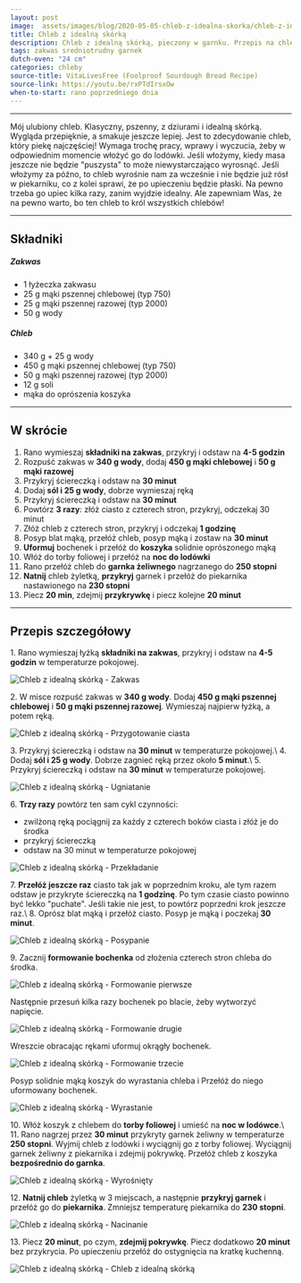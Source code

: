 ```yaml
---
layout: post
image:  assets/images/blog/2020-05-05-chleb-z-idealna-skorka/chleb-z-idealna-skorka.jpg
title: Chleb z idealną skórką
description: Chleb z idealną skórką, pieczony w garnku. Przepis na chleb z grubą i chrupiącą skórką. Cudowny nocny chleb z garnka z idealnie chrupiącą skórką i mięciutkim środkiem. Wspaniały przepis na domowy chleb pieczony w garnku żeliwnym. Wymaga odrobiny zaangażowania, serca i czasu.
tags: zakwas sredniotrudny garnek
dutch-oven: "24 cm"
categories: chleby
source-title: VitaLivesFree (Foolproof Sourdough Bread Recipe)
source-link: https://youtu.be/rxPTdIrsxOw
when-to-start: rano poprzedniego dnia
---
```


-----

Mój ulubiony chleb. Klasyczny, pszenny, z dziurami i idealną skórką. Wygląda przepięknie, a smakuje jeszcze lepiej. Jest to zdecydowanie chleb, który piekę najczęściej! Wymaga trochę pracy, wprawy i wyczucia, żeby w odpowiednim momencie włożyć go do lodówki. Jeśli włożymy, kiedy masa jeszcze nie będzie "puszysta" to może niewystarczająco wyrosnąć. Jeśli włożymy za późno, to chleb wyrośnie nam za wcześnie i nie będzie już rósł w piekarniku, co z kolei sprawi, że po upieczeniu będzie płaski. Na pewno trzeba go upiec kilka razy, zanim wyjdzie idealny. Ale zapewniam Was, że na pewno warto, bo ten chleb to król wszystkich chlebów!

-----

## Składniki

##### Zakwas
* 1 łyżeczka zakwasu
* 25 g mąki pszennej chlebowej (typ 750)
* 25 g mąki pszennej razowej (typ 2000)
* 50 g wody

##### Chleb

* 340 g + 25 g wody
* 450 g mąki pszennej chlebowej (typ 750)
* 50 g mąki pszennej razowej (typ 2000)
* 12 g soli
* mąka do oprószenia koszyka

-----

## W skrócie

1. Rano wymieszaj **składniki na zakwas**, przykryj i odstaw na **4-5 godzin**
2. Rozpuść zakwas w **340 g wody**, dodaj **450 g mąki chlebowej** i **50 g mąki razowej**
3. Przykryj ściereczką i odstaw na **30 minut**
4. Dodaj **sól i 25 g wody**, dobrze wymieszaj ręką
5. Przykryj ściereczką i odstaw na **30 minut**
6. Powtórz **3 razy**: złóż ciasto z czterech stron, przykryj, odczekaj 30 minut
7. Złóż chleb z czterech stron, przykryj i odczekaj **1 godzinę**
8. Posyp blat mąką, przełóż chleb, posyp mąką i zostaw na **30 minut**
9. **Uformuj** bochenek i przełóż do **koszyka** solidnie oprószonego mąką
10. Włóż do torby foliowej i przełóż na **noc do lodówki**
11. Rano przełóż chleb do **garnka żeliwnego** nagrzanego do **250 stopni**
12. **Natnij** chleb żyletką, **przykryj** garnek i przełóż do piekarnika nastawionego na **230 stopni**
13. Piecz **20 min**, zdejmij **przykrywkę** i piecz kolejne **20 minut**

-----

## Przepis szczegółowy

1\. Rano wymieszaj łyżką **składniki na zakwas**, przykryj i odstaw na **4-5 godzin** w temperaturze pokojowej.

![Chleb z idealną skórką - Zakwas](/assets/images/blog/2020-05-05-chleb-z-idealna-skorka/chleb-z-idealna-skorka-zakwas.jpg)

2\. W misce rozpuść zakwas w **340 g wody**. Dodaj **450 g mąki pszennej chlebowej** i **50 g mąki pszennej razowej**. Wymieszaj najpierw łyżką, a potem ręką.

![Chleb z idealną skórką - Przygotowanie ciasta](/assets/images/blog/2020-05-05-chleb-z-idealna-skorka/chleb-z-idealna-skorka-przygotowanie-ciasta.jpg)

3\. Przykryj ściereczką i odstaw na **30 minut** w temperaturze pokojowej.\\
4\. Dodaj **sól i 25 g wody**. Dobrze zagnieć ręką przez około **5 minut**.\\
5\. Przykryj ściereczką i odstaw na **30 minut** w temperaturze pokojowej.

![Chleb z idealną skórką - Ugniatanie](/assets/images/blog/2020-05-05-chleb-z-idealna-skorka/chleb-z-idealna-skorka-ugniatanie.jpg)

6\. **Trzy razy** powtórz ten sam cykl czynności:
- zwilżoną ręką pociągnij za każdy z czterech boków ciasta i złóż je do środka
- przykryj ściereczką
- odstaw na 30 minut w temperaturze pokojowej

![Chleb z idealną skórką - Przekładanie](/assets/images/blog/2020-05-05-chleb-z-idealna-skorka/chleb-z-idealna-skorka-przekladanie.jpg)

7\. **Przełóż jeszcze raz** ciasto tak jak w poprzednim kroku, ale tym razem odstaw je przykryte ściereczką na **1 godzinę**. Po tym czasie ciasto powinno być lekko "puchate". Jeśli takie nie jest, to powtórz poprzedni krok jeszcze raz.\\
8\. Oprósz blat mąką i przełóż ciasto. Posyp je mąką i poczekaj **30 minut**.

![Chleb z idealną skórką - Posypanie](/assets/images/blog/2020-05-05-chleb-z-idealna-skorka/chleb-z-idealna-skorka-posypanie.jpg)

9\. Zacznij **formowanie bochenka** od złożenia czterech stron chleba do środka.

![Chleb z idealną skórką - Formowanie pierwsze](/assets/images/blog/2020-05-05-chleb-z-idealna-skorka/chleb-z-idealna-skorka-formowanie-pierwsze.jpg)

Następnie przesuń kilka razy bochenek po blacie, żeby wytworzyć napięcie.

![Chleb z idealną skórką - Formowanie drugie](/assets/images/blog/2020-05-05-chleb-z-idealna-skorka/chleb-z-idealna-skorka-formowanie-drugie.jpg)

Wreszcie obracając rękami uformuj okrągły bochenek.

![Chleb z idealną skórką - Formowanie trzecie](/assets/images/blog/2020-05-05-chleb-z-idealna-skorka/chleb-z-idealna-skorka-formowanie-trzecie.jpg)

Posyp solidnie mąką koszyk do wyrastania chleba i Przełóż do niego uformowany bochenek.

![Chleb z idealną skórką - Wyrastanie](/assets/images/blog/2020-05-05-chleb-z-idealna-skorka/chleb-z-idealna-skorka-wyrastanie.jpg)

10\. Włóż koszyk z chlebem do **torby foliowej** i umieść na **noc w lodówce**.\\
11\. Rano nagrzej przez **30 minut** przykryty garnek żeliwny w temperaturze **250 stopni**. Wyjmij chleb z lodówki i wyciągnij go z torby foliowej. Wyciągnij garnek żeliwny z piekarnika i zdejmij pokrywkę. Przełóż chleb z koszyka **bezpośrednio do garnka**.

![Chleb z idealną skórką - Wyrośnięty](/assets/images/blog/2020-05-05-chleb-z-idealna-skorka/chleb-z-idealna-skorka-wyrosniety.jpg)

12\. **Natnij chleb** żyletką w 3 miejscach, a następnie **przykryj garnek** i przełóż go do **piekarnika**. Zmniejsz temperaturę piekarnika do **230 stopni**.

![Chleb z idealną skórką - Nacinanie](/assets/images/blog/2020-05-05-chleb-z-idealna-skorka/chleb-z-idealna-skorka-nacinanie.jpg)

13\. Piecz **20 minut**, po czym, **zdejmij pokrywkę**. Piecz dodatkowo **20 minut** bez przykrycia. Po upieczeniu przełóż do ostygnięcia na kratkę kuchenną.

![Chleb z idealną skórką - Chleb z idealną skórką](/assets/images/blog/2020-05-05-chleb-z-idealna-skorka/chleb-z-idealna-skorka-koniec.jpg)

